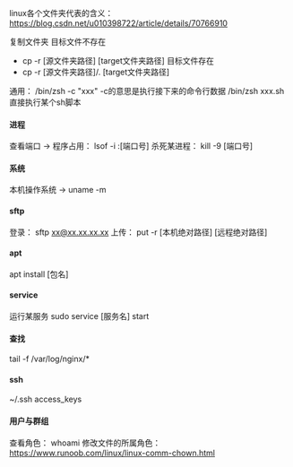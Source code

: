 linux各个文件夹代表的含义： https://blog.csdn.net/u010398722/article/details/70766910


复制文件夹
 目标文件不存在
 - cp -r [源文件夹路径] [target文件夹路径]
 目标文件存在
 - cp -r [源文件夹路径]/. [target文件夹路径]


 通用：
/bin/zsh -c "xxx"  -c的意思是执行接下来的命令行数据
/bin/zsh xxx.sh     直接执行某个sh脚本




#### 进程
查看端口 -> 程序占用： lsof -i :[端口号]
杀死某进程： kill -9 [端口号]


#### 系统
本机操作系统 -> uname -m


#### sftp
登录： sftp xx@xx.xx.xx.xx
上传： put -r [本机绝对路径] [远程绝对路径]

#### apt
apt install [包名]

#### service
运行某服务 sudo service [服务名] start


#### 查找
tail -f /var/log/nginx/*



#### ssh
~/.ssh   access_keys


#### 用户与群组
查看角色： whoami 
修改文件的所属角色： https://www.runoob.com/linux/linux-comm-chown.html